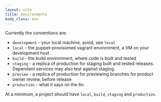```yaml
---
layout: site
title: Environments
body_class: env
---
```


Currently the conventions are:

* `development` - your local machine, avoid, see `local`
* `local` - the puppet-provisioned vagrant environment, a VM on your development host.
* `build` - the build environment, where code is built and tested
* `staging` - a replica of production for staging built and tested releases. Dependant services may also test against
staging.
* `preview` - a replica of production for previewing branches for product owner review, before release
* `production` - what it says on the tin.

At a minimum, a project should have `local`, `build`, `staging` and `production`.
